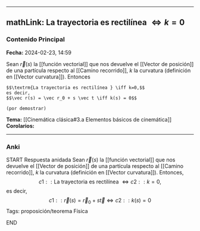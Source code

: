 
---
mathLink: La trayectoria es rectilínea $\iff k = 0$
---
### Contenido Principal

**Fecha:** 2024-02-23, 14:59

Sean $\vec r(s)$ la [[función vectorial]] que nos devuelve el [[Vector de posición]] de una partícula respecto al [[Camino recorrido]], $k$ la curvatura (definición en [[Vector curvatura]]). Entonces

```ad-proposition
$$\textrm{La trayectoria es rectilínea } \iff k=0,$$
es decir,
$$\vec r(s) = \vec r_0 + s \vec t \iff k(s) = 0$$
```


```ad-proof
(por demostrar)
```

**Tema:** [[Cinemática clásica#3.a Elementos básicos de cinemática]]
**Corolarios:**

---
### Anki

START
Respuesta anidada
Sean $\vec r(s)$ la [[función vectorial]] que nos devuelve el [[Vector de posición]] de una partícula respecto al [[Camino recorrido]], $k$ la curvatura (definición en [[Vector curvatura]]). Entonces,
$${{c1::\textrm{La trayectoria es rectilínea }}} \iff {{c2::k=0}},$$
es decir,
$${{c1::\vec r(s) = \vec r_0 + s \vec t }}\iff {{c2::k(s) = 0}}$$
Tags: proposición/teorema Física
<!--ID: 1708971255621-->
END